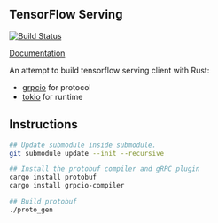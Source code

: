 TensorFlow Serving
---

[![Build Status][travis-badge]](https://travis-ci.com/nebgnahz/tf-serving-rs)

[Documentation](https://nebgnahz.github.io/tf-serving-rs/)

An attempt to build tensorflow serving client with Rust:

- [grpcio](https://github.com/pingcap/grpc-rs) for protocol
- [tokio](https://tokio.rs/) for runtime

## Instructions

```sh
## Update submodule inside submodule.
git submodule update --init --recursive

## Install the protobuf compiler and gRPC plugin
cargo install protobuf
cargo install grpcio-compiler

## Build protobuf
./proto_gen
```

<!-- links -->
[travis-badge]: https://travis-ci.com/nebgnahz/tf-serving-rs.svg?token=FtzQss73KSBwcHhSsrGQ&branch=master
